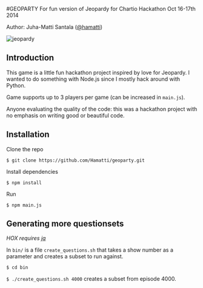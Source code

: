 #GEOPARTY
For fun version of Jeopardy for Chartio Hackathon Oct 16-17th 2014

Author: Juha-Matti Santala ([@hamatti](http://twitter.com/hamatti))

![jeopardy](http://hamatti.org/geoparty.png)
## Introduction

This game is a little fun hackathon project inspired by love for Jeopardy. I wanted to do something with Node.js since I mostly hack around with Python.

Game supports up to 3 players per game (can be increased in `main.js`).

Anyone evaluating the quality of the code: this was a hackathon project with no emphasis on writing good or beautiful code.

## Installation

Clone the repo

`$ git clone https://github.com/Hamatti/geoparty.git`

Install dependencies

`$ npm install`

Run 

`$ npm main.js`

## Generating more questionsets

*HOX requires [jq](http://stedolan.github.io/jq/)*

In `bin/` is a file `create_questions.sh` that takes a show number as a parameter and creates a subset to run against.

`$ cd bin`

`$ ./create_questions.sh 4000` creates a subset from episode 4000.



